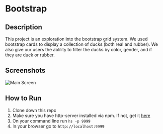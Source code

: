 # Bootstrap
## Description
This project is an exploration into the bootstrap grid system. We used bootstrap cards to display a collection of ducks (both real and rubber).  We also give our users the ablility to filter the ducks by color, gender, and if they are duck or rubber. 
## Screenshots
![Main Screen](./screenshots/shot1.png)
## How to Run
1. Clone down this repo
1. Make sure you have http-server installed via npm.  If not, get it [here](www.google.com)
1. On your command line run `hs -p 9999`
1. In your browser go to `http://localhost:9999`

